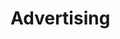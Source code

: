 # Advertising   

<script src="https://unpkg.com/@stoplight/elements/web-components.min.js"></script>
<link rel="stylesheet" href="https://unpkg.com/@stoplight/elements/styles.min.css">

<elements-api
  apiDescriptionUrl="Advertising.yaml"
  layout="sidebar"
  router="hash"
  hideTryIt="false"
  hideSchemas="false"
  hideInternal="false"
/>